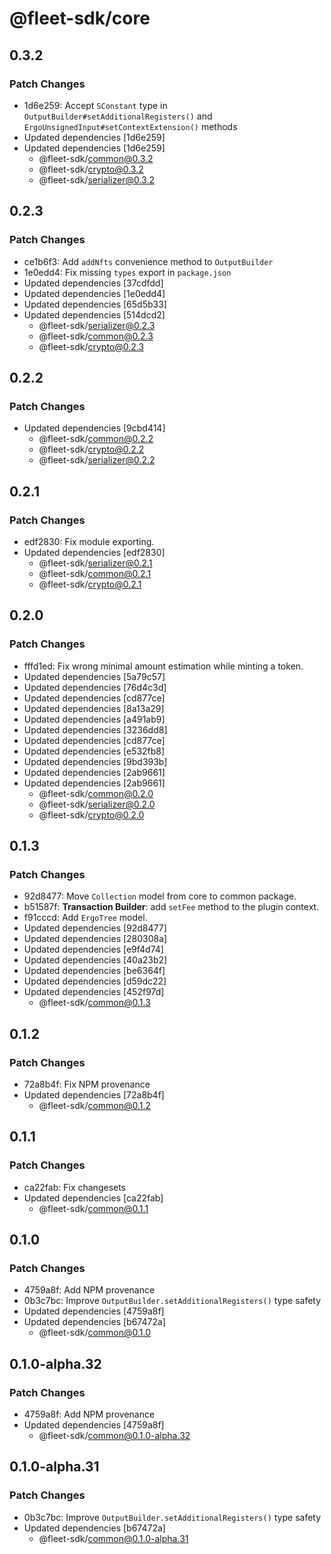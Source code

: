 # @fleet-sdk/core

## 0.3.2

### Patch Changes

- 1d6e259: Accept `SConstant` type in `OutputBuilder#setAdditionalRegisters()` and `ErgoUnsignedInput#setContextExtension()` methods
- Updated dependencies [1d6e259]
- Updated dependencies [1d6e259]
  - @fleet-sdk/common@0.3.2
  - @fleet-sdk/crypto@0.3.2
  - @fleet-sdk/serializer@0.3.2

## 0.2.3

### Patch Changes

- ce1b6f3: Add `addNfts` convenience method to `OutputBuilder`
- 1e0edd4: Fix missing `types` export in `package.json`
- Updated dependencies [37cdfdd]
- Updated dependencies [1e0edd4]
- Updated dependencies [65d5b33]
- Updated dependencies [514dcd2]
  - @fleet-sdk/serializer@0.2.3
  - @fleet-sdk/common@0.2.3
  - @fleet-sdk/crypto@0.2.3

## 0.2.2

### Patch Changes

- Updated dependencies [9cbd414]
  - @fleet-sdk/common@0.2.2
  - @fleet-sdk/crypto@0.2.2
  - @fleet-sdk/serializer@0.2.2

## 0.2.1

### Patch Changes

- edf2830: Fix module exporting.
- Updated dependencies [edf2830]
  - @fleet-sdk/serializer@0.2.1
  - @fleet-sdk/common@0.2.1
  - @fleet-sdk/crypto@0.2.1

## 0.2.0

### Patch Changes

- fffd1ed: Fix wrong minimal amount estimation while minting a token.
- Updated dependencies [5a79c57]
- Updated dependencies [76d4c3d]
- Updated dependencies [cd877ce]
- Updated dependencies [8a13a29]
- Updated dependencies [a491ab9]
- Updated dependencies [3236dd8]
- Updated dependencies [cd877ce]
- Updated dependencies [e532fb8]
- Updated dependencies [9bd393b]
- Updated dependencies [2ab9661]
- Updated dependencies [2ab9661]
  - @fleet-sdk/common@0.2.0
  - @fleet-sdk/serializer@0.2.0
  - @fleet-sdk/crypto@0.2.0

## 0.1.3

### Patch Changes

- 92d8477: Move `Collection` model from core to common package.
- b51587f: **Transaction Builder**: add `setFee` method to the plugin context.
- f91cccd: Add `ErgoTree` model.
- Updated dependencies [92d8477]
- Updated dependencies [280308a]
- Updated dependencies [e9f4d74]
- Updated dependencies [40a23b2]
- Updated dependencies [be6364f]
- Updated dependencies [d59dc22]
- Updated dependencies [452f97d]
  - @fleet-sdk/common@0.1.3

## 0.1.2

### Patch Changes

- 72a8b4f: Fix NPM provenance
- Updated dependencies [72a8b4f]
  - @fleet-sdk/common@0.1.2

## 0.1.1

### Patch Changes

- ca22fab: Fix changesets
- Updated dependencies [ca22fab]
  - @fleet-sdk/common@0.1.1

## 0.1.0

### Patch Changes

- 4759a8f: Add NPM provenance
- 0b3c7bc: Improve `OutputBuilder.setAdditionalRegisters()` type safety
- Updated dependencies [4759a8f]
- Updated dependencies [b67472a]
  - @fleet-sdk/common@0.1.0

## 0.1.0-alpha.32

### Patch Changes

- 4759a8f: Add NPM provenance
- Updated dependencies [4759a8f]
  - @fleet-sdk/common@0.1.0-alpha.32

## 0.1.0-alpha.31

### Patch Changes

- 0b3c7bc: Improve `OutputBuilder.setAdditionalRegisters()` type safety
- Updated dependencies [b67472a]
  - @fleet-sdk/common@0.1.0-alpha.31
